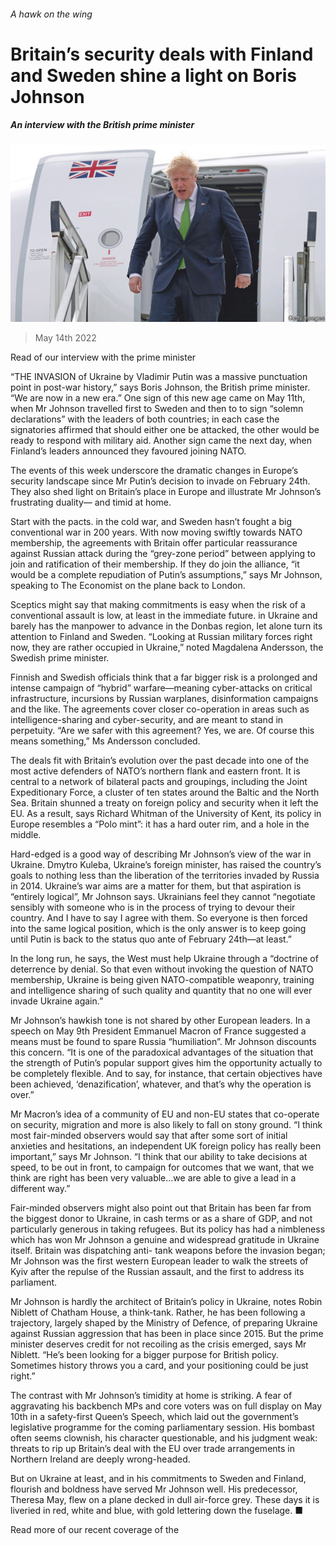 ###### A hawk on the wing

# Britain’s security deals with Finland and Sweden shine a light on Boris Johnson 

##### An interview with the British prime minister 

![image](images/20220514_brp005.jpg) 

> May 14th 2022 

Read  of our interview with the prime minister

“THE INVASION of Ukraine by Vladimir Putin was a massive punctuation point in post-war history,” says Boris Johnson, the British prime minister. “We are now in a new era.” One sign of this new age came on May 11th, when Mr Johnson travelled first to Sweden and then to  to sign “solemn declarations” with the leaders of both countries; in each case the signatories affirmed that should either one be attacked, the other would be ready to respond with military aid. Another sign came the next day, when Finland’s leaders announced they favoured joining NATO.

The events of this week underscore the dramatic changes in Europe’s security landscape since Mr Putin’s decision to invade on February 24th. They also shed light on Britain’s place in Europe and illustrate Mr Johnson’s frustrating duality— and timid at home.


Start with the pacts.  in the cold war, and Sweden hasn’t fought a big conventional war in 200 years. With  now moving swiftly towards NATO membership, the agreements with Britain offer particular reassurance against Russian attack during the “grey-zone period” between applying to join and ratification of their membership. If they do join the alliance, “it would be a complete repudiation of Putin’s assumptions,” says Mr Johnson, speaking to The Economist on the plane back to London.

Sceptics might say that making commitments is easy when the risk of a conventional assault is low, at least in the immediate future.  in Ukraine and barely has the manpower to advance in the Donbas region, let alone turn its attention to Finland and Sweden. “Looking at Russian military forces right now, they are rather occupied in Ukraine,” noted Magdalena Andersson, the Swedish prime minister.

Finnish and Swedish officials think that a far bigger risk is a prolonged and intense campaign of “hybrid” warfare—meaning cyber-attacks on critical infrastructure, incursions by Russian warplanes, disinformation campaigns and the like. The agreements cover closer co-operation in areas such as intelligence-sharing and cyber-security, and are meant to stand in perpetuity. “Are we safer with this agreement? Yes, we are. Of course this means something,” Ms Andersson concluded.

The deals fit with Britain’s evolution over the past decade into one of the most active defenders of NATO’s northern flank and eastern front. It is central to a network of bilateral pacts and groupings, including the Joint Expeditionary Force, a cluster of ten states around the Baltic and the North Sea. Britain shunned a treaty on foreign policy and security when it left the EU. As a result, says Richard Whitman of the University of Kent, its policy in Europe resembles a “Polo mint”: it has a hard outer rim, and a hole in the middle.

Hard-edged is a good way of describing Mr Johnson’s view of the war in Ukraine. Dmytro Kuleba, Ukraine’s foreign minister, has raised the country’s goals to nothing less than the liberation of the territories invaded by Russia in 2014. Ukraine’s war aims are a matter for them, but that aspiration is “entirely logical”, Mr Johnson says. Ukrainians feel they cannot “negotiate sensibly with someone who is in the process of trying to devour their country. And I have to say I agree with them. So everyone is then forced into the same logical position, which is the only answer is to keep going until Putin is back to the status quo ante of February 24th—at least.”

In the long run, he says, the West must help Ukraine through a “doctrine of deterrence by denial. So that even without invoking the question of NATO membership, Ukraine is being given NATO-compatible weaponry, training and intelligence sharing of such quality and quantity that no one will ever invade Ukraine again.”

Mr Johnson’s hawkish tone is not shared by other European leaders. In a speech on May 9th President Emmanuel Macron of France suggested a means must be found to spare Russia “humiliation”. Mr Johnson discounts this concern. “It is one of the paradoxical advantages of the situation that the strength of Putin’s popular support gives him the opportunity actually to be completely flexible. And to say, for instance, that certain objectives have been achieved, ‘denazification’, whatever, and that’s why the operation is over.”

Mr Macron’s idea of a community of EU and non-EU states that co-operate on security, migration and more is also likely to fall on stony ground. “I think most fair-minded observers would say that after some sort of initial anxieties and hesitations, an independent UK foreign policy has really been important,” says Mr Johnson. “I think that our ability to take decisions at speed, to be out in front, to campaign for outcomes that we want, that we think are right has been very valuable…we are able to give a lead in a different way.”

Fair-minded observers might also point out that Britain has been far from the biggest donor to Ukraine, in cash terms or as a share of GDP, and not particularly generous in taking refugees. But its policy has had a nimbleness which has won Mr Johnson a genuine and widespread gratitude in Ukraine itself. Britain was dispatching anti- tank weapons before the invasion began; Mr Johnson was the first western European leader to walk the streets of Kyiv after the repulse of the Russian assault, and the first to address its parliament.

Mr Johnson is hardly the architect of Britain’s policy in Ukraine, notes Robin Niblett of Chatham House, a think-tank. Rather, he has been following a trajectory, largely shaped by the Ministry of Defence, of preparing Ukraine against Russian aggression that has been in place since 2015. But the prime minister deserves credit for not recoiling as the crisis emerged, says Mr Niblett. “He’s been looking for a bigger purpose for British policy. Sometimes history throws you a card, and your positioning could be just right.”

The contrast with Mr Johnson’s timidity at home is striking. A fear of aggravating his backbench MPs and core voters was on full display on May 10th in a safety-first Queen’s Speech, which laid out the government’s legislative programme for the coming parliamentary session. His bombast often seems clownish, his character questionable, and his judgment weak: threats to rip up Britain’s deal with the EU over trade arrangements in Northern Ireland are deeply wrong-headed.

But on Ukraine at least, and in his commitments to Sweden and Finland, flourish and boldness have served Mr Johnson well. His predecessor, Theresa May, flew on a plane decked in dull air-force grey. These days it is liveried in red, white and blue, with gold lettering down the fuselage. ■

Read more of our recent coverage of the 

